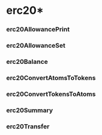 # erc20*

### erc20AllowancePrint

### erc20AllowanceSet

### erc20Balance

### erc20ConvertAtomsToTokens

### erc20ConvertTokensToAtoms

### erc20Summary

### erc20Transfer


